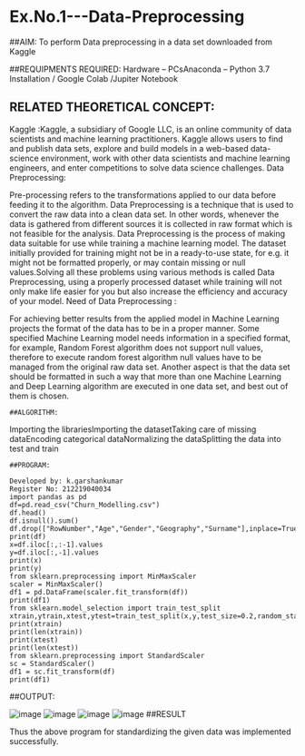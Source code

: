 # Ex.No.1---Data-Preprocessing
##AIM:
To perform Data preprocessing in a data set downloaded from Kaggle

##REQUIPMENTS REQUIRED:
Hardware – PCsAnaconda – Python 3.7 Installation / Google Colab /Jupiter Notebook
## RELATED THEORETICAL CONCEPT:

Kaggle :Kaggle, a subsidiary of Google LLC, is an online community of data scientists and machine learning practitioners. Kaggle allows users to find and publish data sets, explore and build models in a web-based data-science environment, work with other data scientists and machine learning engineers, and enter competitions to solve data science challenges.
Data Preprocessing:

Pre-processing refers to the transformations applied to our data before feeding it to the algorithm. Data Preprocessing is a technique that is used to convert the raw data into a clean data set. In other words, whenever the data is gathered from different sources it is collected in raw format which is not feasible for the analysis.
Data Preprocessing is the process of making data suitable for use while training a machine learning model. The dataset initially provided for training might not be in a ready-to-use state, for e.g. it might not be formatted properly, or may contain missing or null values.Solving all these problems using various methods is called Data Preprocessing, using a properly processed dataset while training will not only make life easier for you but also increase the efficiency and accuracy of your model.
Need of Data Preprocessing :

For achieving better results from the applied model in Machine Learning projects the format of the data has to be in a proper manner. Some specified Machine Learning model needs information in a specified format, for example, Random Forest algorithm does not support null values, therefore to execute random forest algorithm null values have to be managed from the original raw data set.
Another aspect is that the data set should be formatted in such a way that more than one Machine Learning and Deep Learning algorithm are executed in one data set, and best out of them is chosen.
```
##ALGORITHM:
```

Importing the librariesImporting the datasetTaking care of missing dataEncoding categorical dataNormalizing the dataSplitting the data into test and train
```
##PROGRAM:

Developed by: k.garshankumar
Register No: 212219040034
import pandas as pd
df=pd.read_csv("Churn_Modelling.csv")
df.head()
df.isnull().sum()
df.drop(["RowNumber","Age","Gender","Geography","Surname"],inplace=True,axis=1)
print(df)
x=df.iloc[:,:-1].values
y=df.iloc[:,-1].values
print(x)
print(y)
from sklearn.preprocessing import MinMaxScaler
scaler = MinMaxScaler()
df1 = pd.DataFrame(scaler.fit_transform(df))
print(df1)
from sklearn.model_selection import train_test_split
xtrain,ytrain,xtest,ytest=train_test_split(x,y,test_size=0.2,random_state=2)
print(xtrain)
print(len(xtrain))
print(xtest)
print(len(xtest))
from sklearn.preprocessing import StandardScaler
sc = StandardScaler()
df1 = sc.fit_transform(df)
print(df1)
```
##OUTPUT:

![image](https://user-images.githubusercontent.com/112486797/192798139-39d8e516-1d78-4d14-bddf-5b9e463df0d4.png)
![image](https://user-images.githubusercontent.com/112486797/192798533-8119bd61-8c5b-4e51-893f-86cadb198535.png)
![image](https://user-images.githubusercontent.com/112486797/192798779-77e0e20d-5200-4c16-8230-294ee87034f4.png)
![image](https://user-images.githubusercontent.com/112486797/192799021-a76aa27a-e92a-480f-aca4-8b24d7430c0c.png)
##RESULT

Thus the above program for standardizing the given data was implemented successfully.

